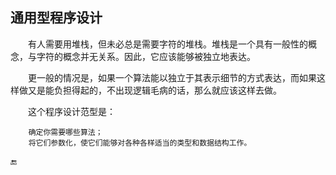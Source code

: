 ## 通用型程序设计

  有人需要用堆栈，但未必总是需要字符的堆栈。堆栈是一个具有一般性的概念，与字符的概念并无关系。因此，它应该能够被独立地表达。

  更一般的情况是，如果一个算法能以独立于其表示细节的方式表达，而如果这样做又是能负担得起的，不出现逻辑毛病的话，那么就应该这样去做。

  这个程序设计范型是：

```
    确定你需要哪些算法；
    将它们参数化，使它们能够对各种各样适当的类型和数据结构工作。
```

🔚

